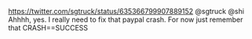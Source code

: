 https://twitter.com/sgtruck/status/635366799907889152 @sgtruck @shi Ahhhh, yes. I really need to fix that paypal crash. For now just remember that CRASH==SUCCESS